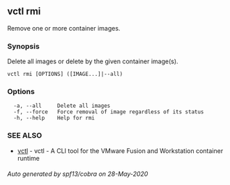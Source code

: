 ## vctl rmi

Remove one or more container images.

### Synopsis

Delete all images or delete by the given container image(s).

```
vctl rmi [OPTIONS] ([IMAGE...]|--all)
```

### Options

```
  -a, --all     Delete all images
  -f, --force   Force removal of image regardless of its status
  -h, --help    Help for rmi
```

### SEE ALSO

* [vctl](vctl.md)	 - vctl - A CLI tool for the VMware Fusion and Workstation container runtime

###### Auto generated by spf13/cobra on 28-May-2020
